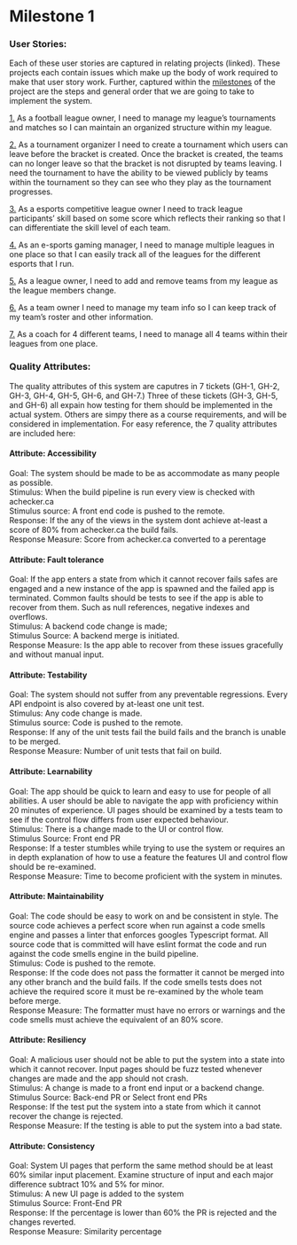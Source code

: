 # Milestone 1

### User Stories:

Each of these user stories are captured in relating projects (linked). These projects each contain issues which make up the body of work required to make that user story work. Further, captured within the [milestones](https://github.com/seng350/seng350f19-project-team-3-9/milestones "Team 3-9 System Milestones") of the project are the steps and general order that we are going to take to implement the system.

[1.](https://github.com/seng350/seng350f19-project-team-3-9/projects/1 "Base webpage project") As a football league owner, I need to manage my league’s tournaments and matches so I can maintain an organized structure within my league.

[2.](https://github.com/seng350/seng350f19-project-team-3-9/projects/7 "Add tournaments project") As a tournament organizer I need to create a tournament which users can leave before the bracket is created. Once the bracket is created, the teams can no longer leave so that the bracket is not disrupted by teams leaving. I need the tournament to have the ability to be viewed publicly by teams within the tournament so they can see who they play as the tournament progresses. 

[3.](https://github.com/seng350/seng350f19-project-team-3-9/projects/6 "Adding matches project") As a esports competitive league owner I need to track league participants’ skill based on some score which reflects their ranking so that I can differentiate the skill level of each team.

[4.](https://github.com/seng350/seng350f19-project-team-3-9/projects/2 "User home page project") As an e-sports gaming manager, I need to manage multiple leagues in one place so that I can easily track all of the leagues for the different esports that I run. 

[5.](https://github.com/seng350/seng350f19-project-team-3-9/projects/3 "Adding teams to league project") As a league owner, I need to add and remove teams from my league as the league members change. 

[6.](https://github.com/seng350/seng350f19-project-team-3-9/projects/4 "Change team info project")  As a team owner I need to manage my team info so I can keep track of my team’s roster and other information.

[7.](https://github.com/seng350/seng350f19-project-team-3-9/projects/5 "Adding teams to home page project") As a coach for 4 different teams, I need to manage all 4 teams within their leagues from one place.

### Quality Attributes:

The quality attributes of this system are caputres in 7 tickets (GH-1, GH-2, GH-3, GH-4, GH-5, GH-6, and GH-7.) Three of these tickets (GH-3, GH-5, and GH-6) all expain how testing for them should be implemented in the actual system. Others are simpy there as a course requirements, and will be considered in implementation. For easy reference, the 7 quality attributes are included here: 

#### Attribute: Accessibility
Goal: The system should be made to be as accommodate as many people as possible.
<br>
Stimulus: When the build pipeline is run every view is checked with achecker.ca
<br>
Stimulus source: A front end code is pushed to the remote.
<br>
Response: If the any of the views in the system dont achieve at-least a score of 80% from achecker.ca the build fails.
<br>
Response Measure: Score from achecker.ca converted to a perentage

#### Attribute: Fault tolerance
Goal: If the app enters a state from which it cannot recover fails safes are engaged and a new instance of the app is spawned and the failed app is terminated. Common faults should be tests to see if the app is able to recover from them. Such as null references, negative indexes and overflows.
<br>
Stimulus: A backend code change is made;
<br>
Stimulus Source: A backend merge is initiated.
<br>
Response Measure: Is the app able to recover from these issues gracefully and without manual input.

#### Attribute: Testability
Goal: The system should not suffer from any preventable regressions. Every API endpoint is also covered by at-least one unit test.
<br>
Stimulus: Any code change is made.
<br>
Stimulus source: Code is pushed to the remote.
<br>
Response: If any of the unit tests fail the build fails and the branch is unable to be merged.
<br>
Response Measure: Number of unit tests that fail on build.

#### Attribute: Learnability
Goal: The app should be quick to learn and easy to use for people of all abilities. A user should be able to navigate the app with proficiency within 20 minutes of experience. UI pages should be examined by a tests team to see if the control flow differs from user expected behaviour.
<br>
Stimulus: There is a change made to the UI or control flow.
<br>
Stimulus Source: Front end PR
<br>
Response: If a tester stumbles while trying to use the system or requires an in depth explanation of how to use a feature the features UI and control flow should be re-examined.
<br>
Response Measure: Time to become proficient with the system in minutes.

#### Attribute: Maintainability
Goal: The code should be easy to work on and be consistent in style. The source code achieves a perfect score when run against a code smells engine and passes a linter that enforces googles Typescript format. All source code that is committed will have eslint format the code and run against the code smells engine in the build pipeline.
<br>
Stimulus: Code is pushed to the remote.
<br>
Response: If the code does not pass the formatter it cannot be merged into any other branch and the build fails. If the code smells tests does not achieve the required score it must be re-examined by the whole team before merge.
<br>
Response Measure: The formatter must have no errors or warnings and the code smells must achieve the equivalent of an 80% score.

#### Attribute: Resiliency
Goal: A malicious user should not be able to put the system into a state into which it cannot recover. Input pages should be fuzz tested whenever changes are made and the app should not crash.
<br>
Stimulus: A change is made to a front end input or a backend change.
<br>
Stimulus Source: Back-end PR or Select front end PRs
<br>
Response: If the test put the system into a state from which it cannot recover the change is rejected.
<br>
Response Measure: If the testing is able to put the system into a bad state.

#### Attribute: Consistency
Goal: System UI pages that perform the same method should be at least 60% similar input placement. Examine structure of input and each major difference subtract 10% and 5% for minor.
<br>
Stimulus: A new UI page is added to the system
<br>
Stimulus Source: Front-End PR
<br>
Response: If the percentage is lower than 60% the PR is rejected and the changes reverted.
<br>
Response Measure: Similarity percentage
